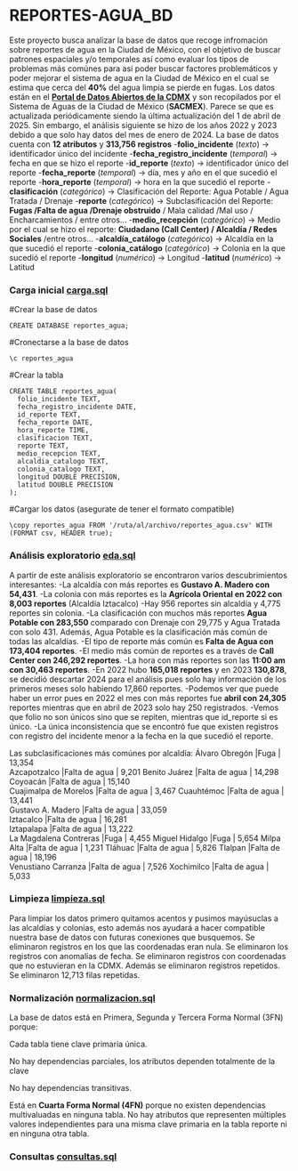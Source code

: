 # REPORTES-AGUA_BD
Este proyecto busca analizar la base de datos que recoge infromación sobre reportes de agua en la Ciudad de México, con el objetivo de buscar patrones espaciales y/o temporales así como evaluar los tipos de problemas más comúnes para así poder buscar factores problemáticos y poder mejorar el sistema de agua en la Ciudad de México en el cual se estima que cerca del **40%** del agua limpia se pierde en fugas.
Los datos están en el **[Portal de Datos Abiertos de la CDMX](https://datos.cdmx.gob.mx/dataset/reportes-de-agua)** y son recopilados por el Sistema de Aguas de la Ciudad de México (**SACMEX**). Parece se que es actualizada periódicamente siendo la última actualización del 1 de abril de 2025. Sin embargo, el análisis siguiente se hizo de los años 2022 y 2023 debido a que solo hay datos del mes de enero de 2024.
La base de datos cuenta con **12 atributos** y **313,756 registros** 
-**folio_incidente** (_texto_)         -> identificador único del incidente 
-**fecha_registro_incidente** (_temporal_) -> fecha en que se hizo el reporte
-**id_reporte** (_texto_)               -> identificador único del reporte
-**fecha_reporte** (_temporal_)         -> día, mes y año en el que sucedió el reporte
-**hora_reporte** (_temporal_)           -> hora en la que sucedió el reporte
-**clasificación** (_categórico_)       -> Clasificación del Reporte: Agua Potable / Agua Tratada / Drenaje
-**reporte** (_categórico_)           -> Subclasificación del Reporte: **Fugas /Falta de agua /Drenaje obstruido** / Mala calidad /Mal uso / Encharcamientos / entre otros...
-**medio_recepción** (_categórico_)   -> Medio por el cual se hizo el reporte: **Ciudadano (Call Center) / Alcaldía / Redes Sociales** /entre otros...
-**alcaldía_catálogo** (_categórico_)   -> Alcaldía en la que sucedió el reporte
-**colonia_catálogo** (_categórico_)   -> Colonia en la que sucedió el reporte
-**longitud** (_numérico_)             -> Longitud
-**latitud** (_numérico_)               -> Latitud

### Carga inicial [carga.sql](https://github.com/OIBS17/REPORTES-AGUA_BD/blob/main/carga.sql)
#Crear la base de datos
  ```
  CREATE DATABASE reportes_agua;
  ```
#Cronectarse a la base de datos
  ```
  \c reportes_agua
  ```
#Crear la tabla
  ```
  CREATE TABLE reportes_agua(
    folio_incidente TEXT,
    fecha_registro_incidente DATE,
    id_reporte TEXT,
    fecha_reporte DATE,
    hora_reporte TIME,
    clasificacion TEXT,
    reporte TEXT,
    medio_recepcion TEXT,
    alcaldia_catalogo TEXT,
    colonia_catalogo TEXT,
    longitud DOUBLE PRECISION,
    latitud DOUBLE PRECISION
  );
  ```
#Cargar los datos (asegurate de tener el formato compatible)
  ```
  \copy reportes_agua FROM '/ruta/al/archivo/reportes_agua.csv' WITH (FORMAT csv, HEADER true);
  ```
### Análisis exploratorio [eda.sql](https://github.com/OIBS17/REPORTES-AGUA_BD/blob/main/eda.sql)
A partir de este análisis exploratorio se encontraron varios descubrimientos interesantes:
-La alcaldía con más reportes es **Gustavo A. Madero con 54,431**.
-La colonia con más reportes es la **Agrícola Oriental en 2022 con 8,003 reportes** (Alcaldía Iztacalco)
-Hay 956 reportes sin alcaldía y 4,775 reportes sin colonia.
-La clasificación con muchos más reportes **Agua Potable con 283,550** comparado con Drenaje con 29,775 y Agua Tratada con solo 431. Además, Agua Potable es la clasificación más común de todas las alcaldías.
-El tipo de reporte más común es **Falta de Agua con 173,404 reportes**.
-El medio más común de reportes es a través de **Call Center con 246,292 reportes**.
-La hora con más reportes son las **11:00 am con 30,463 reportes**.
-En 2022 hubo **165,018 reportes** y en 2023 **130,878**, se decidió descartar 2024 para el análisis pues solo hay información de los primeros meses solo habiendo 17,860 reportes.
-Podemos ver que puede haber un error pues en 2022 el mes con más reportes fue **abril con 24,305** reportes mientras que en abril de 2023 solo hay 250 registrados.
-Vemos que folio no son únicos sino que se repiten, mientras que id_reporte si es único.
-La única inconsistencia que se encontró fue que existen registros con registro del incidente menor a la fecha en la que sucedió el reporte.

Las subclasificaciones más comúnes por alcaldía:
Álvaro Obregón	|Fuga |	13,354	
Azcapotzalco	|Falta de agua	| 9,201	
Benito Juárez	|Falta de agua	| 14,298	
Coyoacán	|Falta de agua	| 15,140	
Cuajimalpa de Morelos	|Falta de agua	| 3,467	
Cuauhtémoc	|Falta de agua	| 13,441	
Gustavo A. Madero	|Falta de agua	| 33,059	
Iztacalco	|Falta de agua	| 16,281	
Iztapalapa	|Falta de agua	| 13,222	
La Magdalena Contreras	|Fuga	| 4,455	
Miguel Hidalgo	|Fuga	| 5,654	
Milpa Alta	|Falta de agua	| 1,231	
Tláhuac	|Falta de agua	| 5,826	
Tlalpan	|Falta de agua |	18,196	
Venustiano Carranza	|Falta de agua	| 7,526	
Xochimilco	|Falta de agua	| 5,033	

### Limpieza [limpieza.sql](https://github.com/OIBS17/REPORTES-AGUA_BD/blob/main/limpieza.sql)
Para limpiar los datos primero quitamos acentos y pusimos mayúsuclas a las alcaldías y colonias, esto además nos ayudará a hacer compatible nuestra base de datos con futuras conexiones que busquemos.
Se eliminaron registros en los que las coordenadas eran nula.
Se eliminaron los registros con anomalías de fecha.
Se eliminaron registros con coordenadas que no estuvieran en la CDMX.
Además se eliminaron registros repetidos.
Se eliminaron 12,713 filas repetidas.

### Normalización [normalizacion.sql]()

La base de datos está en Primera, Segunda y Tercera Forma Normal (3FN) porque:

Cada tabla tiene clave primaria única.

No hay dependencias parciales, los atributos dependen totalmente de la clave

No hay dependencias transitivas.

Está en **Cuarta Forma Normal (4FN)** porque no existen dependencias multivaluadas en ninguna tabla. No hay atributos que representen múltiples valores independientes para una misma clave primaria en la tabla reporte ni en ninguna otra tabla.


### Consultas [consultas.sql](https://github.com/OIBS17/REPORTES-AGUA_BD/blob/main/consultas.sql)

